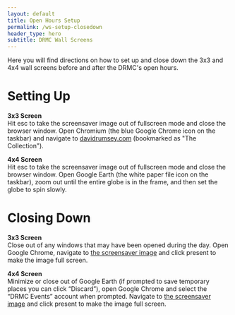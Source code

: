 ```yaml
---
layout: default
title: Open Hours Setup
permalink: /ws-setup-closedown
header_type: hero
subtitle: DRMC Wall Screens
---
```


Here you will find directions on how to set up and close down the 3x3 and 4x4 wall screens before and after the DRMC's open hours.

# Setting Up

**3x3 Screen**\
Hit esc to take the screensaver image out of fullscreen mode and close the browser window. Open Chromium (the blue Google Chrome icon on the taskbar) and navigate to [davidrumsey.com](https://davidrumsey.com) (bookmarked as "The Collection").

**4x4 Screen**\
Hit esc to take the screensaver image out of fullscreen mode and close the browser window. Open Google Earth (the white paper file icon on the taskbar), zoom out until the entire globe is in the frame, and then set the globe to spin slowly.

# Closing Down

**3x3 Screen**\
Close out of any windows that may have been opened during the day. Open Google Chrome, navigate to [the screensaver image](/ws-screensaver) and click present to make the image full screen.

**4x4 Screen**\
Minimize or close out of Google Earth (if prompted to save temporary places you can click “Discard”), open Google Chrome and select the “DRMC Events” account when prompted. Navigate to [the screensaver image](/ws-screensaver) and click present to make the image full screen.